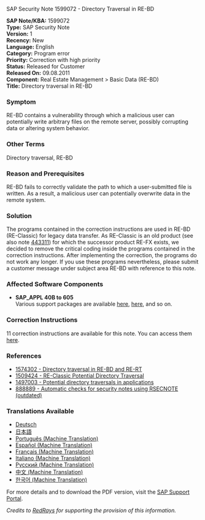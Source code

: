 SAP Security Note 1599072 - Directory Traversal in RE-BD

**SAP Note/KBA:** 1599072  
**Type:** SAP Security Note  
**Version:** 1  
**Recency:** New  
**Language:** English  
**Category:** Program error  
**Priority:** Correction with high priority  
**Status:** Released for Customer  
**Released On:** 09.08.2011  
**Component:** Real Estate Management > Basic Data (RE-BD)  
**Title:** Directory traversal in RE-BD

### Symptom
RE-BD contains a vulnerability through which a malicious user can potentially write arbitrary files on the remote server, possibly corrupting data or altering system behavior.

### Other Terms
Directory traversal, RE-BD

### Reason and Prerequisites
RE-BD fails to correctly validate the path to which a user-submitted file is written. As a result, a malicious user can potentially overwrite data in the remote system.

### Solution
The programs contained in the correction instructions are used in RE-BD (RE-Classic) for legacy data transfer. As RE-Classic is an old product (see also note [443311](https://me.sap.com/notes/443311)) for which the successor product RE-FX exists, we decided to remove the critical coding inside the programs contained in the correction instructions. After implementing the correction, the programs do not work any longer. If you use these programs nevertheless, please submit a customer message under subject area RE-BD with reference to this note.

### Affected Software Components
- **SAP_APPL 40B to 605**  
  Various support packages are available [here](https://me.sap.com/supportpackage/SAPKH40B89), [here](https://me.sap.com/supportpackage/SAPKH45B67), and so on.

### Correction Instructions
11 correction instructions are available for this note. You can access them [here](https://me.sap.com/corrins/0001599072/1).

### References
- [1574302 - Directory traversal in RE-BD and RE-RT](https://me.sap.com/notes/1574302)
- [1509424 - RE-Classic Potential Directory Traversal](https://me.sap.com/notes/1509424)
- [1497003 - Potential directory traversals in applications](https://me.sap.com/notes/1497003)
- [888889 - Automatic checks for security notes using RSECNOTE (outdated)](https://me.sap.com/notes/888889)

### Translations Available
- [Deutsch](https://me.sap.com/notes/0001599072/D)
- [日本語](https://me.sap.com/notes/0001599072/J)
- [Português (Machine Translation)](https://me.sap.com/notes/0001599072/P)
- [Español (Machine Translation)](https://me.sap.com/notes/0001599072/S)
- [Français (Machine Translation)](https://me.sap.com/notes/0001599072/F)
- [Italiano (Machine Translation)](https://me.sap.com/notes/0001599072/I)
- [Русский (Machine Translation)](https://me.sap.com/notes/0001599072/R)
- [中文 (Machine Translation)](https://me.sap.com/notes/0001599072/1)
- [한국어 (Machine Translation)](https://me.sap.com/notes/0001599072/3)

For more details and to download the PDF version, visit the [SAP Support Portal](https://me.sap.com/notes/print/0001599072?language=en-US&token=4F72A89385EB51A26CCB9512CD38B7E6).

*Credits to [RedRays](https://redrays.io) for supporting the provision of this information.*